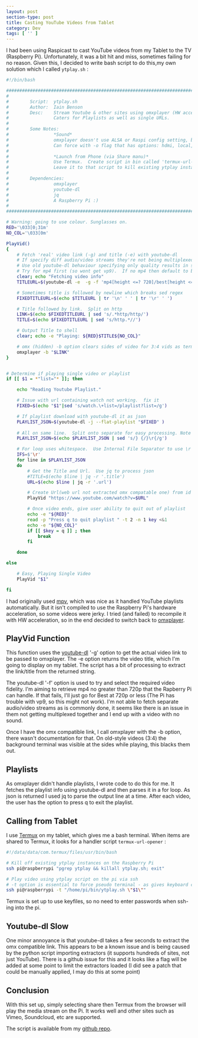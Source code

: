 ```yaml
---
layout: post
section-type: post
title: Casting YouTube Videos from Tablet
category: Dev
tags: [ '' ]
---
```



I had been using Raspicast to cast YouTube videos from my Tablet to the TV (Raspberry Pi).
Unfortunately, it was a bit hit and miss, sometimes failing for no reason. Given this, I
decided to write bash script to do this,my own solution which I called `ytplay.sh` :


```bash
#!/bin/bash

############################################################################################## 
#	
#	     Script:  ytplay.sh
#	     Author:  Iain Benson
#	     Desc:	  Stream Youtube & other sites using omxplayer (HW acceleration)
#                 Caters for Playlists as well as single URLs.
#
#        Some Notes:
#                 *Sound*
#                 omxplayer doesn't use ALSA or Raspi config setting, but detects automagically
#                 Can force with -o flag that has options: hdmi, local, both
#
#                 *Launch from Phone (via Share manu)*
#                 Use Termux.  Create script in bin called 'termux-url-opener'
#                 Leave it to that script to kill existing ytplay instances
#
#        Dependencies:
#                 omxplayer
#                 youtube-dl
#                 jq
#                 A Raspberry Pi :)
#
############################################################################################## 

# Warning: going to use colour. Sunglasses on.
RED='\033[0;31m'
NO_COL='\033[0m'

PlayVid()
{
	# Fetch 'real' video link (-g) and title (-e) with youtube-dl
	# If specify diff audio/video streams they're not being multiplexed (ffmpeg issue?) => No sound
	# Use old youtube-dl behaviour specifying only quality results in single file - See github page.
	# Try for mp4 first (so wont get vp9).  If no mp4 then default to best that is avilable.
	clear; echo "Fetching video info"
	TITLEURL=$(youtube-dl -e  -g -f 'mp4[height <=? 720]/best[height <=? 720]' "$1")

	# Sometimes title is followed by newline which breaks sed regex
	FIXEDTITLEURL=$(echo $TITLEURL | tr '\n' ' ' | tr '\r' ' ')

	# Title followed by link.  Split on http
	LINK=$(echo $FIXEDTITLEURL | sed 's/.*http/http/')
	TITLE=$(echo $FIXEDTITLEURL | sed 's/http.*//')

	# Output Title to shell
	clear; echo -e "Playing: ${RED}$TITLE${NO_COL}"

	# omx (hidden) -b option clears sides of video for 3:4 vids as terminal was visible
	omxplayer -b "$LINK"
}


# Determine if playing single video or playlist
if [[ $1 = *"list="* ]]; then

	echo "Reading Youtube Playlist."

	# Issue with url containing watch not working.  fix it
	FIXED=$(echo "$1"|sed 's/watch.\+list=/playlist?list=/g')

	# If playlist download with youtube-dl it as json
	PLAYLIST_JSON=$(youtube-dl -j --flat-playlist "$FIXED" )
	
	# All on same line.  Split onto separate for easy processing. Note \n doesn't work.
	PLAYLIST_JSON=$(echo $PLAYLIST_JSON | sed 's/} {/}\r{/g')

	# For loop uses whitespace.  Use Internal File Separator to use \r instead
	IFS=$'\r'
	for line in $PLAYLIST_JSON
	do
		# Get the Title and Url.  Use jq to process json
		#TITLE=$(echo $line | jq -r '.title')
		URL=$(echo $line | jq -r '.url')

		# Create Url(web url not extracted omx compatable one) from id and play using our function above
		PlayVid "https://www.youtube.com/watch?v=$URL"

		# Once video ends, give user ability to quit out of playlist
		echo -e "${RED}"
		read -p "Press q to quit playlist " -t 2 -n 1 key <&1
		echo -e "${NO_COL}"
		if [[ $key = q ]] ; then
			break
		fi

	done

else

	# Easy, Playing Single Video
	PlayVid "$1"

fi
```

I had originally used [mpv](https://mpv.io/), which was nice as it handled YouTube playlists automatically.
But it isn't compiled to use the Raspberry Pi's hardware acceleration, so some videos were
jerky.  I tried (and failed) to recompile it with HW acceleration, so in the end decided to switch back to
[omxplayer](https://github.com/popcornmix/omxplayer/).

## PlayVid Function

This function uses the [youtube-dl](https://rg3.github.io/youtube-dl/) '-g' option to get the actual video link to be
passed to omxplayer. The -e option returns the video title, which I'm going to display on
my tablet.  The script has a bit of processing to extract the link/title from the returned
string.

The youtube-dl '-f' option is used to try and select the required video fidelity.  I'm
aiming to retrieve mp4 no greater than 720p that the Rapberry Pi can handle.  If that fails,
I'll just go for Best at 720p or less (The Pi has trouble with vp9, so this might not
work).  I'm not able to fetch separate audio/video streams as is commonly done, it seems
like there is an issue in them not getting multiplexed together and I end up with a video
with no sound.

Once I have the  omx compatible link, I call omxplayer with the -b option, there wasn't documentation for
that.  On old-style videos (3:4) the background terminal was visible at the sides while playing, this
blacks them out.

## Playlists

As omxplayer didn't handle playlists, I wrote code to do this for me.  It fetches the
playlist info using youtube-dl and then parses it in a for loop.  As json is returned I 
used jq to parse the output line at a time.  After each video, the user has the option to press q to exit
the playlist.

## Calling from Tablet

I use [Termux](https://termux.com/) on my tablet, which gives me a bash terminal.  When items are shared to
Termux, it looks for a handler script `termux-url-opener` :


```bash
#!/data/data/com.termux/files/usr/bin/bash

# Kill off existing ytplay instances on the Raspberry Pi
ssh pi@raspberrypi "pgrep ytplay && killall ytplay.sh; exit"

# Play video using ytplay script on the pi via ssh
# -t option is essential to force pseudo terminal - as gives keyboard control
ssh pi@raspberrypi -t "/home/pi/bin/ytplay.sh \"$1\""

```

Termux is set up to use keyfiles, so no need to enter passwords when ssh-ing into the
pi. 

## Youtube-dl Slow

One minor annoyance is that youtube-dl takes a few seconds to extract the omx compatible link.  This
appears to be a known issue and is being caused by the python script importing extractors 
(it supports hundreds of sites, not just YouTube).  There is a github issue for this and
it looks like a flag will be added at some point to limit the extractors loaded (I did see
a patch that could be manually applied, I may do this at some point)


## Conclusion

With this set up, simply selecting share then Termux from the browser will play the media stream 
on the Pi.  It works well and other sites such as Vimeo, Soundcloud, etc are supported. 

The script is available from my [github repo](https://github.com/0x3F3F/bin/blob/master/ytplay.sh).




